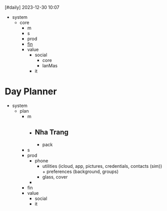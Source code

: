 [#daily]
2023-12-30
10:07

- system
	- core
		- m
		- s
		- prod
		- [fin](https://docs.google.com/spreadsheets/d/1naU4sfrU9mS_kkFfgrG3uyTrdu7w4O0eeXEAzQxTWU0/edit?usp=sharing)
		- value
			- social
				- core   
				- lanMas
			- it
# Day Planner
- system
	- plan
		- m
			- Nha Trang
				- 
				- pack
		- s
		- prod
			- phone
				- utilities (icloud, app, pictures, credentials, contacts (sim)) + preferences (background, groups)
				- glass, cover
			- 
		- fin
		- value
			- social
			- it

